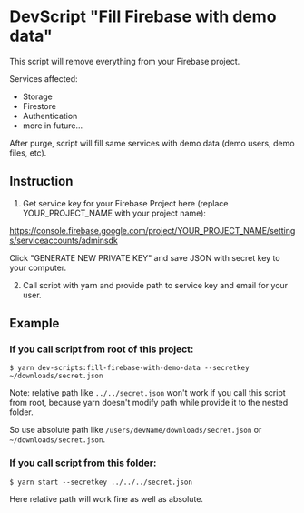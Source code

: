 # DevScript "Fill Firebase with demo data"

This script will remove everything from your Firebase project.

Services affected:
- Storage
- Firestore
- Authentication
- more in future...

After purge, script will fill same services with demo data (demo users, demo files, etc).

## Instruction

1. Get service key for your Firebase Project here (replace YOUR_PROJECT_NAME with your project name):

https://console.firebase.google.com/project/YOUR_PROJECT_NAME/settings/serviceaccounts/adminsdk

Click "GENERATE NEW PRIVATE KEY" and save JSON with secret key to your computer.

2. Call script with yarn and provide path to service key and email for your user.

## Example

### If you call script from root of this project:

```
$ yarn dev-scripts:fill-firebase-with-demo-data --secretkey ~/downloads/secret.json
```

Note: relative path like `../../secret.json` won't work if you call this
script from root, because yarn doesn't modify path while provide it to
the nested folder.

So use absolute path like `/users/devName/downloads/secret.json` or
`~/downloads/secret.json`.

### If you call script from this folder:

```
$ yarn start --secretkey ../../../secret.json
```

Here relative path will work fine as well as absolute.
